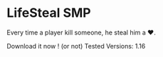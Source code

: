 # LifeSteal SMP

Every time a player kill someone, he steal him a ❤️.

Download it now ! (or not) 
Tested Versions: 1.16
